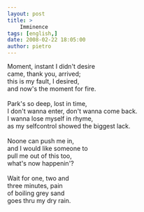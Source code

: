 ```yaml
---
layout: post
title: >
    Imminence
tags: [english,]
date: 2008-02-22 18:05:00
author: pietro
---
```

Moment, instant I didn't desire<br/>came, thank you, arrived;<br/>this is my fault, I desired,<br/>and now's the moment for fire.<br/><br/>Park's so deep, lost in time,<br/>I don't wanna enter, don't wanna come back.<br/>I wanna lose myself in rhyme,<br/>as my selfcontrol showed the biggest lack.<br/><br/>Noone can push me in,<br/>and I would like someone to<br/>pull me out of this too,<br/>what's now happenin'?<br/><br/>Wait for one, two and<br/>three minutes, pain<br/>of boiling grey sand<br/>goes thru my dry rain.
